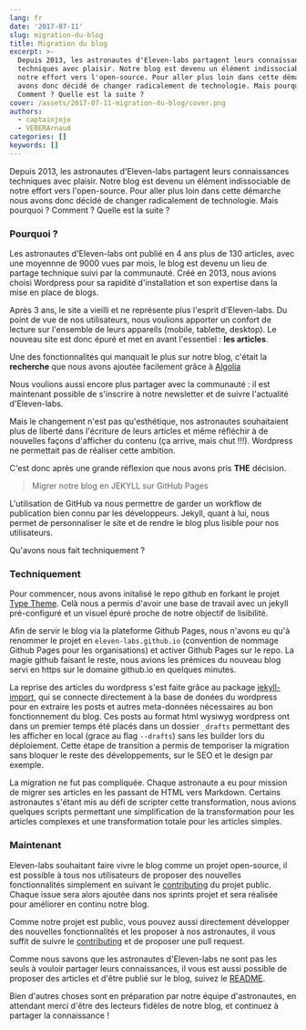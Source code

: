 ```yaml
---
lang: fr
date: '2017-07-11'
slug: migration-du-blog
title: Migration du blog
excerpt: >-
  Depuis 2013, les astronautes d'Eleven-labs partagent leurs connaissances
  techniques avec plaisir. Notre blog est devenu un élément indissociable de
  notre effort vers l'open-source. Pour aller plus loin dans cette démarche nous
  avons donc décidé de changer radicalement de technologie. Mais pourquoi ?
  Comment ? Quelle est la suite ?
cover: /assets/2017-07-11-migration-du-blog/cover.png
authors:
  - captainjojo
  - VEBERArnaud
categories: []
keywords: []
---
```


Depuis 2013, les astronautes d'Eleven-labs partagent leurs connaissances techniques avec plaisir. Notre blog est devenu un élément indissociable de notre effort vers l'open-source. Pour aller plus loin dans cette démarche nous avons donc décidé de changer radicalement de technologie. Mais pourquoi ? Comment ? Quelle est la suite ?

### Pourquoi ?

Les astronautes d'Eleven-labs ont publié en 4 ans plus de 130 articles, avec une moyennne de 9000 vues par mois, le blog est devenu un lieu de partage technique suivi par la communauté. Créé en 2013, nous avions choisi Wordpress pour sa rapidité d'installation et son expertise dans la mise en place de blogs.

Après 3 ans, le site a vieilli et ne représente plus l'esprit d'Eleven-labs. Du point de vue de nos utilisateurs, nous voulions apporter un confort de lecture sur l'ensemble de leurs appareils (mobile, tablette, desktop). Le nouveau site est donc épuré et met en avant l'essentiel : **les articles**.

Une des fonctionnalités qui manquait le plus sur notre blog, c'était la **recherche** que nous avons ajoutée facilement grâce à [Algolia](https://www.algolia.com/)

Nous voulions aussi encore plus partager avec la communauté : il est maintenant possible de s'inscrire à notre newsletter et de suivre l'actualité d'Eleven-labs.

Mais le changement n'est pas qu'esthétique, nos astronautes souhaitaient plus de liberté dans l'écriture de leurs articles et même réfléchir à de nouvelles façons d'afficher du contenu (ça arrive, mais chut !!!). Wordpress ne permettait pas de réaliser cette ambition.

C'est donc après une grande réflexion que nous avons pris **THE** décision.

> Migrer notre blog en JEKYLL sur GitHub Pages

L'utilisation de GitHub va nous permettre de garder un workflow de publication bien connu par les développeurs.
Jekyll, quant à lui, nous permet de personnaliser le site et de rendre le blog plus lisible pour nos utilisateurs.

Qu'avons nous fait techniquement ?

### Techniquement

Pour commencer, nous avons initalisé le repo github en forkant le projet [Type Theme](https://github.com/rohanchandra/type-theme).
Celà nous a permis d'avoir une base de travail avec un jekyll pré-configuré et un visuel épuré proche de notre objectif de lisibilité.

Afin de servir le blog via la plateforme Github Pages, nous n'avons eu qu'à renommer le projet en `eleven-labs.github.io` (convention de nommage Github Pages pour les organisations) et activer Github Pages sur le repo.
La magie github faisant le reste, nous avions les prémices du nouveau blog servi en https sur le domaine github.io en quelques minutes.

La reprise des articles du wordpress s'est faite grâce au package [jekyll-import](http://import.jekyllrb.com/docs/wordpress/), qui se connecte directement à la base de donées du wordpress pour en extraire les posts et autres meta-données nécessaires au bon fonctionnement du blog.
Ces posts au format html wysiwyg wordpress ont dans un premier temps été placés dans un dossier `_drafts` permettant des les afficher en local (grace au flag `--drafts`) sans les builder lors du déploiement.
Cette étape de transition a permis de temporiser la migration sans bloquer le reste des développements, sur le SEO et le design par exemple.

La migration ne fut pas compliquée. Chaque astronaute a eu pour mission de migrer ses articles en les passant de HTML vers Markdown. Certains astronautes s'étant mis au défi de scripter cette transformation, nous avions quelques scripts permettant une simplification de la transformation pour les articles complexes et une transformation totale pour les articles simples.

### Maintenant

Eleven-labs souhaitant faire vivre le blog comme un projet open-source, il est possible à tous nos utilisateurs de proposer des nouvelles fonctionnalités simplement en suivant le [contributing](https://github.com/eleven-labs/blog.eleven-labs.com/blob/master/.github/CONTRIBUTING.md) du projet public. Chaque issue sera alors ajoutée dans nos sprints projet et sera réalisée pour améliorer en continu notre blog.

Comme notre projet est public, vous pouvez aussi directement développer des nouvelles fonctionnalités et les proposer à nos astronautes, il vous suffit de suivre le [contributing](https://github.com/eleven-labs/blog.eleven-labs.com/blob/master/.github/CONTRIBUTING.md) et de proposer une pull request.

Comme nous savons que les astronautes d'Eleven-labs ne sont pas les seuls à vouloir partager leurs connaissances, il vous est aussi possible de proposer des articles et d'être publié sur le blog, suivez le [README](https://github.com/eleven-labs/blog.eleven-labs.com).

Bien d'autres choses sont en préparation par notre équipe d'astronautes, en attendant merci d'être des lecteurs fidèles de notre blog, et continuez à partager la connaissance !

